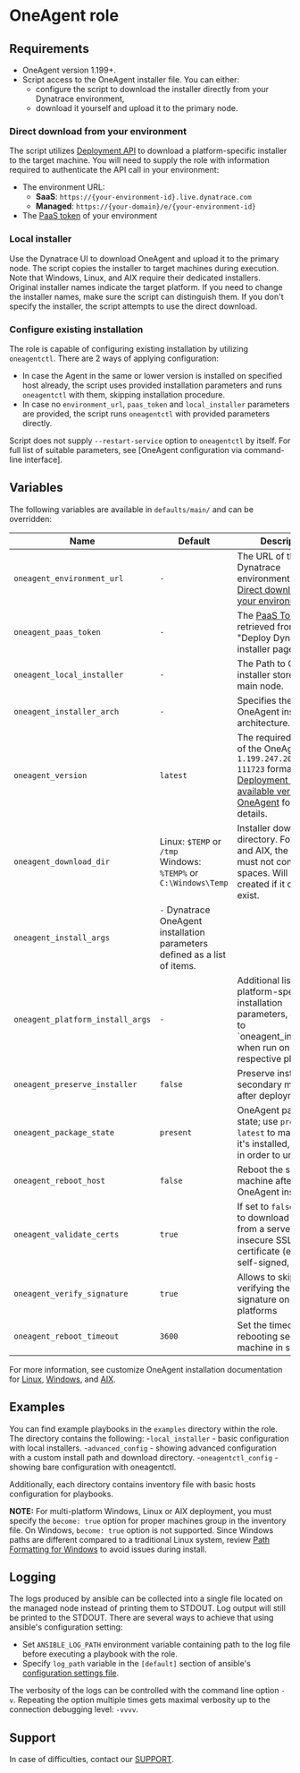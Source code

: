 # OneAgent role

## Requirements

* OneAgent version 1.199+.
* Script access to the OneAgent installer file. You can either:
  * configure the script to download the installer directly from your Dynatrace environment,
  * download it yourself and upload it to the primary node.

### Direct download from your environment

The script utilizes [Deployment API] to download a platform-specific installer to the target machine.
You will need to supply the role with information required to authenticate the API call in your environment:

* The environment URL:
  * **SaaS**: `https://{your-environment-id}.live.dynatrace.com`
  * **Managed**: `https://{your-domain}/e/{your-environment-id}`
* The [PaaS token] of your environment

### Local installer

Use the Dynatrace UI to download OneAgent and upload it to the primary node. The script copies the installer to target machines during execution.
Note that Windows, Linux, and AIX require their dedicated installers. Original installer names indicate the target platform. If you need to change the installer names, make sure the script can distinguish them.
If you don't specify the installer, the script attempts to use the direct download.

### Configure existing installation

The role is capable of configuring existing installation by utilizing `oneagentctl`.
There are 2 ways of applying configuration:
- In case the Agent in the same or lower version is installed on specified host already, the script
uses provided installation parameters and runs `oneagentctl` with them, skipping installation procedure.
- In case no `environment_url`, `paas_token` and `local_installer` parameters are provided, 
the script runs `oneagentctl` with provided parameters directly.

Script does not supply `--restart-service` option to `oneagentctl` by itself.
For full list of suitable parameters, see [OneAgent configuration via command-line interface].

## Variables

The following variables are available in `defaults/main/` and can be overridden:

| Name                             | Default | Description
|----------------------------------|-|-
| `oneagent_environment_url`       | `-` | The URL of the target Dynatrace environment (see [Direct download from your environment](#direct-download-from-your-environment)).
| `oneagent_paas_token`            | `-` | The [PaaS Token] retrieved from the "Deploy Dynatrace" installer page.
| `oneagent_local_installer`       | `-` | The Path to OneAgent installer stored on the main node.
| `oneagent_installer_arch`        | `-` | Specifies the OneAgent installer architecture.
| `oneagent_version`               | `latest` | The required version of the OneAgent in the `1.199.247.20200714-111723` format. See [Deployment API - GET available versions of OneAgent] for more details.
| `oneagent_download_dir`          | Linux: `$TEMP` or `/tmp`</br>Windows: `%TEMP%` or `C:\Windows\Temp` | Installer download directory. For Linux and AIX, the directory must not contain spaces. Will be created if it does not exist.
| `oneagent_install_args`          | `-`  Dynatrace OneAgent installation parameters defined as a list of items.
| `oneagent_platform_install_args` | `-` | Additional list of platform-specific installation parameters, appended to `oneagent_install_args' when run on a respective platform.
| `oneagent_preserve_installer`    | `false` | Preserve installers on secondary machines after deployment.
| `oneagent_package_state`         | `present` | OneAgent package state; use `present` or `latest` to make sure it's installed, or `absent` in order to uninstall.
| `oneagent_reboot_host`           | `false` | Reboot the secondary machine after OneAgent installation
| `oneagent_validate_certs`        | `true` | If set to `false`, allows to download OneAgent from a server with insecure SSL certificate (expired, self-signed, etc).
| `oneagent_verify_signature`      | `true` | Allows to skip verifying the installer's signature on UNIX platforms
| `oneagent_reboot_timeout`        | `3600` | Set the timeout for rebooting secondary machine in seconds

For more information, see customize OneAgent installation documentation for [Linux], [Windows], and [AIX].

## Examples

You can find example playbooks in the `examples` directory within the role. The directory contains the following:
 -`local_installer` - basic configuration with local installers.
 -`advanced_config` - showing advanced configuration with a custom install path and download directory.
 -`oneagentctl_config` - showing bare configuration with oneagentctl.

Additionally, each directory contains inventory file with basic hosts configuration for playbooks.

__NOTE:__ For multi-platform Windows, Linux or AIX deployment, you must specify the `become: true` option for proper machines group in the inventory file.
On Windows, `become: true` option is not supported.
Since Windows paths are different compared to a traditional Linux system, review [Path Formatting for Windows] to avoid issues during install.

## Logging

The logs produced by ansible can be collected into a single file located on the managed node instead of printing them to STDOUT.
Log output will still be printed to the STDOUT.
There are several ways to achieve that using ansible's configuration setting:

- Set `ANSIBLE_LOG_PATH` environment variable containing path to the log file before executing a playbook with the role.
- Specify `log_path` variable in the `[default]` section of ansible's [configuration settings file].

The verbosity of the logs can be controlled with the command line option `-v`.
Repeating the option multiple times gets maximal verbosity up to the connection debugging level: `-vvvv`.

## Support

In case of difficulties, contact our [SUPPORT].

[SUPPORT]: https://www.dynatrace.com/support/contact-support/
[PaaS token]: https://www.dynatrace.com/support/help/shortlink/token#paas-token-
[Deployment API]: https://www.dynatrace.com/support/help/shortlink/api-deployment
[Deployment API - GET available versions of OneAgent]: https://www.dynatrace.com/support/help/shortlink/api-deployment-get-versions
[Path Formatting for Windows]: https://docs.ansible.com/ansible/latest/user_guide/windows_usage.html#path-formatting-for-windows
[Windows]: https://www.dynatrace.com/support/help/shortlink/windows-custom-installation
[Linux]: https://www.dynatrace.com/support/help/shortlink/linux-custom-installation
[AIX]: https://www.dynatrace.com/support/help/shortlink/aix-custom-installation
[configuration settings file]: https://docs.ansible.com/ansible/latest/reference_appendices/general_precedence.html#configuration-settings
